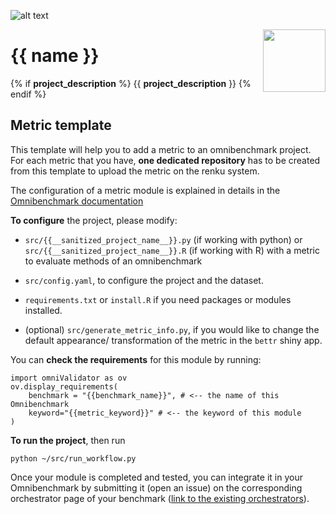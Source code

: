 ![alt text](https://github.com/omnibenchmark/contributed-project-templates/blob/main/img/omnibenchmark.png?raw=true)

<img align="right" width="100" height="100" src="https://github.com/omnibenchmark/contributed-project-templates/blob/main/img/metric.png?raw=true">

# {{ name }} 

{% if __project_description__ %} {{ __project_description__ }} {% endif %}

## Metric template

This template will help you to add a metric to an omnibenchmark project. For each metric that you have, **one dedicated repository** has to be created from this template to upload the metric on the renku system. 

The configuration of a metric module is explained in details in the [Omnibenchmark documentation](https://omnibenchmark.readthedocs.io/en/latest/start/modules/03_metric_module.html)

**To configure** the project, please modify: 

- `src/{{__sanitized_project_name__}}.py` (if working with python) or 
`src/{{__sanitized_project_name__}}.R` (if working with R) with a metric to evaluate methods of an omnibenchmark

- `src/config.yaml`, to configure the project and the dataset.

- `requirements.txt` or `install.R` if you need packages or modules installed. 

- (optional) `src/generate_metric_info.py`, if you would like to change the default appearance/ transformation of the metric in the `bettr` shiny app. 

You can **check the requirements** for this module by running: 

```
import omniValidator as ov
ov.display_requirements(
    benchmark = "{{benchmark_name}}", # <-- the name of this Omnibenchmark
    keyword="{{metric_keyword}}" # <-- the keyword of this module
)
```

**To run the project**, then run

`python ~/src/run_workflow.py`

Once your module is completed and tested, you can integrate it in your Omnibenchmark by submitting it (open an issue) on the corresponding orchestrator page of your benchmark ([link to the existing orchestrators](https://omnibenchmark.github.io/documentation/01_getting_started/01_module_contr/setup_module/04_submit/)). 
